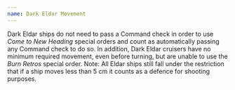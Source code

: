 ```yaml
---
name: Dark Eldar Movement
---
```

Dark Eldar ships do not need to pass a Command check in order to use *Come to New Heading* special orders and count as automatically passing any Command check to do so. In addition, Dark Eldar cruisers have no minimum required movement, even before turning, but are unable to use the *Burn Retros* special order. Note: All Eldar ships still fall under the restriction that if a ship moves less than 5 cm it counts as a defence for shooting purposes.